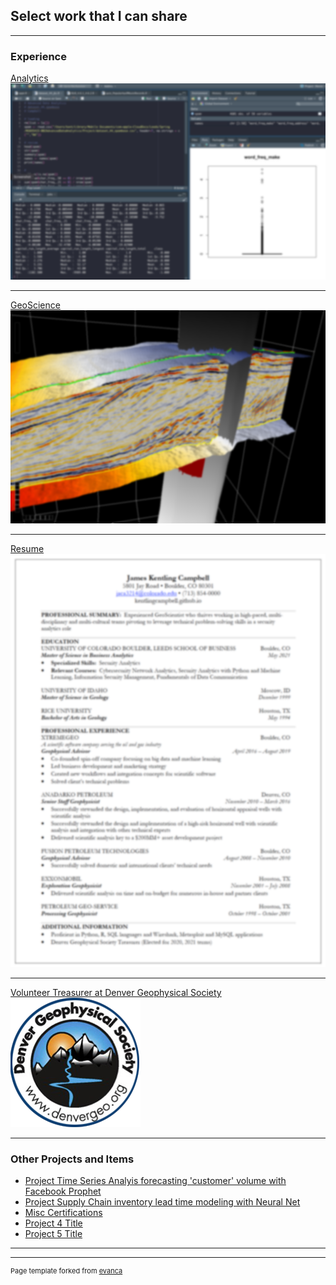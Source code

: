 ## Select work that I can share 

---

### Experience

[Analytics](/sample_page)
<img src="images/blur_pycharm.png?raw=true"/>

---
[GeoScience](/sample_page)
<img src="images/blur_opendtect.png?raw=true"/>

---
[Resume](/pdf/Campbell_Resume.pdf)
<img src="images/blur_resume.png?raw=true"/>

---
[Volunteer Treasurer at Denver Geophysical Society](https://denvergeo.org)
<img src="images/logo-geophysical-2.png?raw=true"/>

---

### Other Projects and Items

- [Project Time Series Analyis forecasting 'customer' volume with Facebook Prophet](https://github.com/kentlingcampbell/Customer_timeseries_FBP/blob/main/JupyterNotebook.ipynb)
- [Project Supply Chain inventory lead time modeling with Neural Net](https://github.com/kentlingcampbell/NN_for_lead_time/blob/main/Final_KerasNN-Final.ipynb)
- [Misc Certifications](http://example.com/)
- [Project 4 Title](http://example.com/)
- [Project 5 Title ](http://example.com/)

---




---
<p style="font-size:11px">Page template forked from <a href="https://github.com/evanca/quick-portfolio">evanca</a></p>
<!-- Remove above link if you don't want to attibute -->
